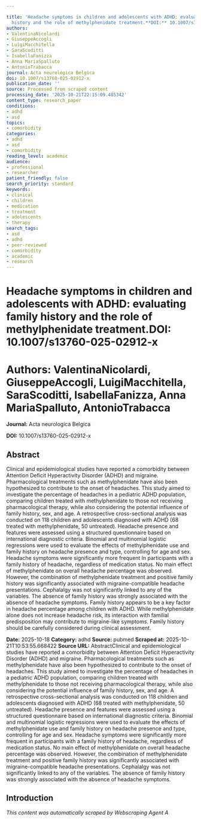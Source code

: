 ```yaml
---

title: 'Headache symptoms in children and adolescents with ADHD: evaluating family
  history and the role of methylphenidate treatment.**DOI:** 10.1007/s13760-025-02912-x'
authors:
- ValentinaNicolardi
- GiuseppeAccogli
- LuigiMacchitella
- SaraScoditti
- IsabellaFanizza
- Anna MariaSpalluto
- AntonioTrabacca
journal: Acta neurologica Belgica
doi: 10.1007/s13760-025-02912-x
publication_date: ''
source: Processed from scraped content
processing_date: '2025-10-21T22:15:09.485342'
content_type: research_paper
conditions:
- adhd
- asd
topics:
- comorbidity
categories:
- adhd
- asd
- comorbidity
reading_level: academic
audience:
- professional
- researcher
patient_friendly: false
search_priority: standard
keywords:
- clinical
- children
- medication
- treatment
- adolescents
- therapy
search_tags:
- asd
- adhd
- peer-reviewed
- comorbidity
- academic
- research
---
```




# Headache symptoms in children and adolescents with ADHD: evaluating family history and the role of methylphenidate treatment.**DOI:** 10.1007/s13760-025-02912-x

# **Authors:** ValentinaNicolardi, GiuseppeAccogli, LuigiMacchitella, SaraScoditti, IsabellaFanizza, Anna MariaSpalluto, AntonioTrabacca

**Journal:** Acta neurologica Belgica

**DOI:** 10.1007/s13760-025-02912-x

## Abstract

Clinical and epidemiological studies have reported a comorbidity between Attention Deficit Hyperactivity Disorder (ADHD) and migraine. Pharmacological treatments such as methylphenidate have also been hypothesized to contribute to the onset of headaches. This study aimed to investigate the percentage of headaches in a pediatric ADHD population, comparing children treated with methylphenidate to those not receiving pharmacological therapy, while also considering the potential influence of family history, sex, and age.
A retrospective cross-sectional analysis was conducted on 118 children and adolescents diagnosed with ADHD (68 treated with methylphenidate, 50 untreated). Headache presence and features were assessed using a structured questionnaire based on international diagnostic criteria. Binomial and multinomial logistic regressions were used to evaluate the effects of methylphenidate use and family history on headache presence and type, controlling for age and sex.
Headache symptoms were significantly more frequent in participants with a family history of headache, regardless of medication status. No main effect of methylphenidate on overall headache percentage was observed. However, the combination of methylphenidate treatment and positive family history was significantly associated with migraine-compatible headache presentations. Cephalalgy was not significantly linked to any of the variables. The absence of family history was strongly associated with the absence of headache symptoms.
Family history appears to be a key factor in headache percentage among children with ADHD. While methylphenidate alone does not increase headache risk, its interaction with familial predisposition may contribute to migraine-like symptoms. Family history should be carefully considered during clinical assessment.

**Date:** 2025-10-18
**Category:** adhd
**Source:** pubmed
**Scraped at:** 2025-10-21T10:53:55.668422
**Source URL:**  AbstractClinical and epidemiological studies have reported a comorbidity between Attention Deficit Hyperactivity Disorder (ADHD) and migraine. Pharmacological treatments such as methylphenidate have also been hypothesized to contribute to the onset of headaches. This study aimed to investigate the percentage of headaches in a pediatric ADHD population, comparing children treated with methylphenidate to those not receiving pharmacological therapy, while also considering the potential influence of family history, sex, and age.
A retrospective cross-sectional analysis was conducted on 118 children and adolescents diagnosed with ADHD (68 treated with methylphenidate, 50 untreated). Headache presence and features were assessed using a structured questionnaire based on international diagnostic criteria. Binomial and multinomial logistic regressions were used to evaluate the effects of methylphenidate use and family history on headache presence and type, controlling for age and sex.
Headache symptoms were significantly more frequent in participants with a family history of headache, regardless of medication status. No main effect of methylphenidate on overall headache percentage was observed. However, the combination of methylphenidate treatment and positive family history was significantly associated with migraine-compatible headache presentations. Cephalalgy was not significantly linked to any of the variables. The absence of family history was strongly associated with the absence of headache symptoms.
## Introduction
*This content was automatically scraped by Webscraping Agent A*